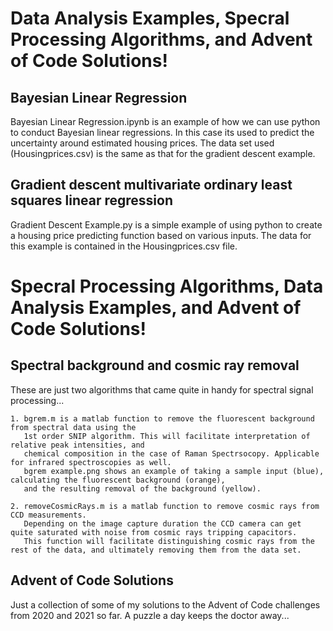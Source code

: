 # Data Analysis Examples, Specral Processing Algorithms, and Advent of Code Solutions!

## Bayesian Linear Regression
Bayesian Linear Regression.ipynb is an example of how we can use python to conduct Bayesian linear regressions. In this case its used to predict
the uncertainty around estimated housing prices. The data set used (Housingprices.csv) is the same as that for the gradient descent example.  

## Gradient descent multivariate ordinary least squares linear regression
Gradient Descent Example.py is a simple example of using python to create a housing price predicting function 
based on various inputs. The data for this example is contained in the Housingprices.csv file.

# Specral Processing Algorithms, Data Analysis Examples, and Advent of Code Solutions!

## Spectral background and cosmic ray removal

These are just two algorithms that came quite in handy for spectral signal processing...

    1. bgrem.m is a matlab function to remove the fluorescent background from spectral data using the 
       1st order SNIP algorithm. This will facilitate interpretation of relative peak intensities, and
       chemical composition in the case of Raman Spectrsocopy. Applicable for infrared spectroscopies as well. 
       bgrem example.png shows an example of taking a sample input (blue), calculating the fluorescent background (orange), 
       and the resulting removal of the background (yellow). 
   
    2. removeCosmicRays.m is a matlab function to remove cosmic rays from CCD measurements.
       Depending on the image capture duration the CCD camera can get quite saturated with noise from cosmic rays tripping capacitors. 
       This function will facilitate distinguishing cosmic rays from the rest of the data, and ultimately removing them from the data set.

## Advent of Code Solutions
Just a collection of some of my solutions to the Advent of Code challenges from 2020 and 2021 so far.
A puzzle a day keeps the doctor away...
